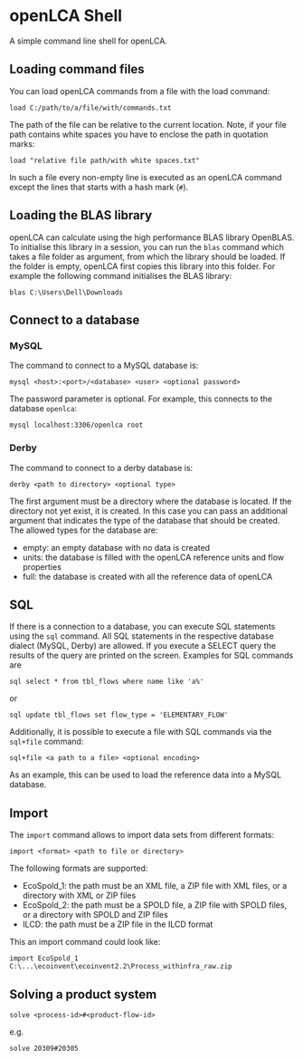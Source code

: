 openLCA Shell
=============
A simple command line shell for openLCA. 


Loading command files
---------------------
You can load openLCA commands from a file with the load command:

	load C:/path/to/a/file/with/commands.txt

The path of the file can be relative to the current location. Note, if your file
path contains white spaces you have to enclose the path in quotation marks:

	load "relative file path/with white spaces.txt"

In such a file every non-empty line is executed as an openLCA command except the
lines that starts with a hash mark (`#`).


Loading the BLAS library
------------------------
openLCA can calculate using the high performance BLAS library OpenBLAS. To
initialise this library in a session, you can run the `blas` command which
takes a file folder as argument, from which the library should be loaded. If
the folder is empty, openLCA first copies this library into this folder. For
example the following command initialises the BLAS library:

	blas C:\Users\Dell\Downloads


Connect to a database
---------------------

### MySQL
The command to connect to a MySQL database is:

	mysql <host>:<port>/<database> <user> <optional password>
	
The password parameter is optional. For example, this connects to the database
`openlca`:

	mysql localhost:3306/openlca root
	
	
### Derby 
The command to connect to a derby database is:

	derby <path to directory> <optional type>

The first argument must be a directory where the database is located. If the
directory not yet exist, it is created. In this case you can pass an additional
argument that indicates the type of the database that should be created. The
allowed types for the database are:

* empty: an empty database with no data is created
* units: the database is filled with the openLCA reference units and flow 
  properties
* full: the database is created with all the reference data of openLCA


SQL
---

If there is a connection to a database, you can execute SQL statements using the
`sql` command. All SQL statements in the respective database dialect (MySQL, 
Derby) are allowed. If you execute a SELECT query the results of the query are
printed on the screen. Examples for SQL commands are

	sql select * from tbl_flows where name like 'a%'
	
or

	sql update tbl_flows set flow_type = 'ELEMENTARY_FLOW'
	
Additionally, it is possible to execute a file with SQL commands via the 
`sql+file` command:

	sql+file <a path to a file> <optional encoding>
	
As an example, this can be used to load the reference data into a MySQL database.	
	
	
Import
------

The `import` command allows to import data sets from different formats:

	import <format> <path to file or directory>
	
The following formats are supported:

* EcoSpold_1: the path must be an XML file, a ZIP file with  XML files, 
  or a directory with XML or ZIP files
* EcoSpold_2: the path must be a SPOLD file, a ZIP file with SPOLD files, 
  or a directory with SPOLD and ZIP files
* ILCD: the path must be a ZIP file in the ILCD format

This an import command could look like:

	import EcoSpold_1 C:\...\ecoinvent\ecoinvent2.2\Process_withinfra_raw.zip

  	
Solving a product system
------------------------

	solve <process-id>#<product-flow-id>
	
e.g.

	solve 20309#20305